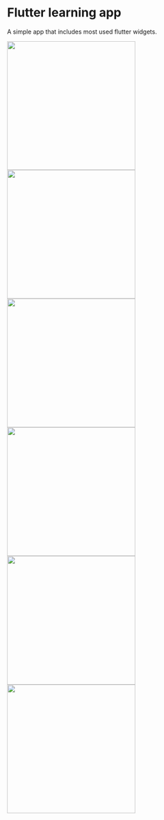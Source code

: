 # Flutter learning app

A simple app that includes most used flutter widgets.

<p>
  <img src="https://user-images.githubusercontent.com/51084681/174923907-f6cadf69-b45f-42e4-92e9-97b1144c0deb.png" width="300" />
  <img src="https://user-images.githubusercontent.com/51084681/174923931-aa60a861-c4ee-479f-a0e5-f95c06488854.png" width="300" /> 
  <img src="https://user-images.githubusercontent.com/51084681/174923977-e6d3eba9-c31b-4839-8f27-2b11cd314618.png" width="300" />
  <img src="https://user-images.githubusercontent.com/51084681/174924721-cd8781f4-1e09-42f4-aa48-277f847b6c48.png" width="300" />
  <img src="https://user-images.githubusercontent.com/51084681/174924732-1ef172ef-3745-4ec4-b61b-dd871358c60b.png" width="300" /> 
  <img src="https://user-images.githubusercontent.com/51084681/174924735-21c03b5e-8008-45af-a1cb-6f14421d2f08.png" width="300" />
</p>
